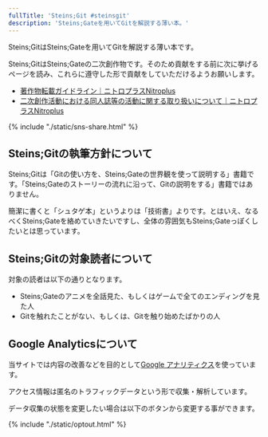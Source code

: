 ```yaml
---
fullTitle: 'Steins;Git #steinsgit'
description: 'Steins;Gateを用いてGitを解説する薄い本。'
---
```


Steins;GitはSteins;Gateを用いてGitを解説する薄い本です。

Steins;GitはSteins;Gateの二次創作物です。そのため貢献をする前に次に挙げるページを読み、これらに遵守した形で貢献をしていただけるようお願いします。

- [著作物転載ガイドライン｜ニトロプラスNitroplus](https://www.nitroplus.co.jp/license/)
- [二次創作活動における同人誌等の活動に関する取り扱いについて｜ニトロプラスNitroplus](https://www.nitroplus.co.jp/license/fanbook.php)

<!-- textlint-disable  web-plus-db -->
{% include "./static/sns-share.html" %}
<!-- textlint-enable  web-plus-db -->

## Steins;Gitの執筆方針について

Steins;Gitは「Gitの使い方を、Steins;Gateの世界観を使って説明する」書籍です。「Steins;Gateのストーリーの流れに沿って、Gitの説明をする」書籍ではありません。

簡潔に書くと「シュタゲ本」というよりは「技術書」よりです。とはいえ、なるべくSteins;Gateを絡めていきたいですし、全体の雰囲気もSteins;Gateっぽくしたいとは思っています。

## Steins;Gitの対象読者について

対象の読者は以下の通りとなります。

- Steins;Gateのアニメを全話見た、もしくはゲームで全てのエンディングを見た人
- Gitを触れたことがない、もしくは、Gitを触り始めたばかりの人

## Google Analyticsについて

当サイトでは内容の改善などを目的として[Google アナリティクス](https://marketingplatform.google.com/intl/ja/about/analytics/)を使っています。

アクセス情報は匿名のトラフィックデータという形で収集・解析しています。

データ収集の状態を変更したい場合は以下のボタンから変更する事ができます。

<!-- textlint-disable  web-plus-db -->
{% include "./static/optout.html" %}
<!-- textlint-enable  web-plus-db -->